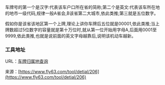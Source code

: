 车牌号的第一个是汉字:代表该车户口所在省的简称;第二个是英文:代表该车所在地的地市一级代码,规律一般A省会,B该省第二大城市,依此类推;第三就是五位数字。

假如你是该省该地区第一个上牌,理论上讲你车牌后五位就是00001,依此类推;当上牌数超过5位数字的容量就是第十万位时,就从第一位开始用字母A,后面用0001至9999,依此类推,也就是说前面的英文字母越靠后,说明该机动车越新。

### 工具地址
URL：[车牌归属地查询](https://www.fly63.com/tool/chepai/)

来源：[https://www.fly63.com/tool/detial/206](https://www.fly63.com/tool/detial/206)